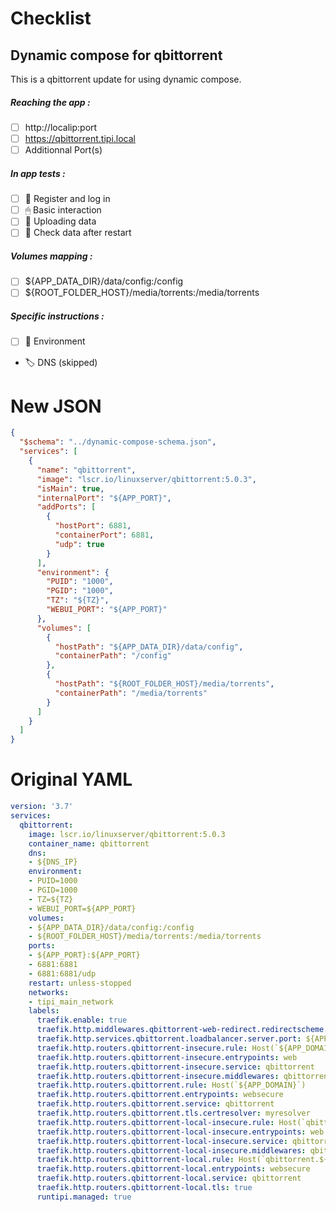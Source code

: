 # Checklist
## Dynamic compose for qbittorrent
This is a qbittorrent update for using dynamic compose.
##### Reaching the app :
- [ ] http://localip:port
- [ ] https://qbittorrent.tipi.local
- [ ] Additionnal Port(s)
##### In app tests :
- [ ] 📝 Register and log in
- [ ] 🖱 Basic interaction
- [ ] 🌆 Uploading data
- [ ] 🔄 Check data after restart
##### Volumes mapping :
- [ ] ${APP_DATA_DIR}/data/config:/config
- [ ] ${ROOT_FOLDER_HOST}/media/torrents:/media/torrents
##### Specific instructions :
- [ ] 🌳 Environment
- 🏷 DNS (skipped)

# New JSON
```json
{
  "$schema": "../dynamic-compose-schema.json",
  "services": [
    {
      "name": "qbittorrent",
      "image": "lscr.io/linuxserver/qbittorrent:5.0.3",
      "isMain": true,
      "internalPort": "${APP_PORT}",
      "addPorts": [
        {
          "hostPort": 6881,
          "containerPort": 6881,
          "udp": true
        }
      ],
      "environment": {
        "PUID": "1000",
        "PGID": "1000",
        "TZ": "${TZ}",
        "WEBUI_PORT": "${APP_PORT}"
      },
      "volumes": [
        {
          "hostPath": "${APP_DATA_DIR}/data/config",
          "containerPath": "/config"
        },
        {
          "hostPath": "${ROOT_FOLDER_HOST}/media/torrents",
          "containerPath": "/media/torrents"
        }
      ]
    }
  ]
} 
```
# Original YAML
```yaml
version: '3.7'
services:
  qbittorrent:
    image: lscr.io/linuxserver/qbittorrent:5.0.3
    container_name: qbittorrent
    dns:
    - ${DNS_IP}
    environment:
    - PUID=1000
    - PGID=1000
    - TZ=${TZ}
    - WEBUI_PORT=${APP_PORT}
    volumes:
    - ${APP_DATA_DIR}/data/config:/config
    - ${ROOT_FOLDER_HOST}/media/torrents:/media/torrents
    ports:
    - ${APP_PORT}:${APP_PORT}
    - 6881:6881
    - 6881:6881/udp
    restart: unless-stopped
    networks:
    - tipi_main_network
    labels:
      traefik.enable: true
      traefik.http.middlewares.qbittorrent-web-redirect.redirectscheme.scheme: https
      traefik.http.services.qbittorrent.loadbalancer.server.port: ${APP_PORT}
      traefik.http.routers.qbittorrent-insecure.rule: Host(`${APP_DOMAIN}`)
      traefik.http.routers.qbittorrent-insecure.entrypoints: web
      traefik.http.routers.qbittorrent-insecure.service: qbittorrent
      traefik.http.routers.qbittorrent-insecure.middlewares: qbittorrent-web-redirect
      traefik.http.routers.qbittorrent.rule: Host(`${APP_DOMAIN}`)
      traefik.http.routers.qbittorrent.entrypoints: websecure
      traefik.http.routers.qbittorrent.service: qbittorrent
      traefik.http.routers.qbittorrent.tls.certresolver: myresolver
      traefik.http.routers.qbittorrent-local-insecure.rule: Host(`qbittorrent.${LOCAL_DOMAIN}`)
      traefik.http.routers.qbittorrent-local-insecure.entrypoints: web
      traefik.http.routers.qbittorrent-local-insecure.service: qbittorrent
      traefik.http.routers.qbittorrent-local-insecure.middlewares: qbittorrent-web-redirect
      traefik.http.routers.qbittorrent-local.rule: Host(`qbittorrent.${LOCAL_DOMAIN}`)
      traefik.http.routers.qbittorrent-local.entrypoints: websecure
      traefik.http.routers.qbittorrent-local.service: qbittorrent
      traefik.http.routers.qbittorrent-local.tls: true
      runtipi.managed: true
 
```
